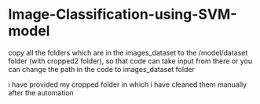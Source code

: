 # Image-Classification-using-SVM-model

copy all the folders which are in the images_dataset to the /model/dataset folder (with cropped2 folder), so that code can take input from there or you can change the path in the code to images_dataset folder

i have provided my cropped folder in which i have cleaned them manually after the automation 
